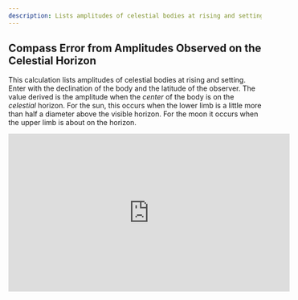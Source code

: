 ```yaml
---
description: Lists amplitudes of celestial bodies at rising and setting.
---
```

## Compass Error from Amplitudes Observed on the Celestial Horizon
This calculation lists amplitudes of celestial bodies at rising and setting. Enter with the declination of the body and the latitude of the observer. The value derived is the amplitude when the _center_ of the body is on the _celestial_ horizon. For the sun, this occurs when the lower limb is a little more than half a diameter above the visible horizon. For the moon it occurs when the upper limb is about on the horizon. 

<iframe width="560" height="315" src="https://www.youtube.com/embed/nQK5EO_-WNM" title="YouTube video player" frameborder="0" allow="accelerometer; autoplay; clipboard-write; encrypted-media; gyroscope; picture-in-picture" allowfullscreen></iframe>
